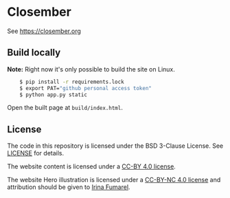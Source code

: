 # Closember

See https://closember.org

## Build locally

**Note:** Right now it's only possible to build the site on Linux.

```bash
    $ pip install -r requirements.lock
    $ export PAT="github personal access token"
    $ python app.py static
```

Open the built page at `build/index.html`.

## License

The code in this repository is licensed under the BSD 3-Clause License. See [LICENSE](LICENSE) for details.

The website content is licensed under a [CC-BY 4.0 license](http://creativecommons.org/licenses/by/4.0/).

The website Hero illustration is licensed under a [CC-BY-NC 4.0 license](http://creativecommons.org/licenses/by-nc/4.0/) and attribution should be given to [Irina Fumarel](https://irinafumarel.ro/).
